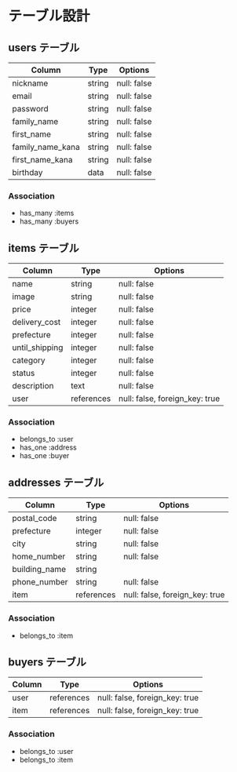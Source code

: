 # テーブル設計

## users テーブル

| Column           | Type    | Options     |
| ---------------- | ------- | ----------- |
| nickname         | string  | null: false |
| email            | string  | null: false |
| password         | string  | null: false |
| family_name      | string  | null: false |
| first_name       | string  | null: false |
| family_name_kana | string  | null: false |
| first_name_kana  | string  | null: false |
| birthday         | data    | null: false |

### Association
- has_many :items
- has_many :buyers

## items テーブル

| Column         | Type    | Options     |
| -------------- | ------- | ----------- |
| name           | string  | null: false |
| image          | string  | null: false |
| price          | integer | null: false |
| delivery_cost  | integer | null: false |
| prefecture     | integer | null: false |
| until_shipping | integer | null: false |
| category       | integer | null: false |
| status         | integer | null: false |
| description    | text    | null: false |
| user           | references | null: false, foreign_key: true |

### Association
- belongs_to :user
- has_one :address
- has_one :buyer


## addresses テーブル
| Column        | Type    | Options     |
| ------------- | ------- | ----------- |
| postal_code   | string  | null: false |
| prefecture    | integer | null: false |
| city          | string  | null: false |
| home_number   | string  | null: false |
| building_name | string  |             |
| phone_number  | string  | null: false |
| item          | references | null: false, foreign_key: true |


### Association
- belongs_to :item

## buyers テーブル

| Column  | Type    | Options     |
| --------| ------- | ----------- |
| user    | references | null: false, foreign_key: true |
| item    | references | null: false, foreign_key: true |


### Association
- belongs_to :user
- belongs_to :item